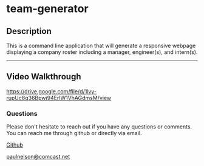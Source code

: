 # team-generator

## Description

This is a command line application that will generate a responsive webpage displaying a company roster including a manager, engineer(s), and intern(s).

---

## Video Walkthrough

https://drive.google.com/file/d/1lvy-rupUc8q36Bpwi94ErlW1VhAGdmsM/view

### Questions

Please don't hesitate to reach out if you have any questions or comments. You can reach me through github or directly via email.

[Github](https://github.com/comcel1)

paulnelson@comcast.net
